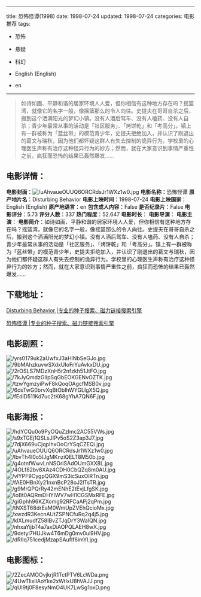 
---
title: 恐怖怪谭(1998)
date: 1998-07-24
updated: 1998-07-24
categories: 电影推荐
tags:
- 恐怖
- 悬疑
- 科幻

- English (English)
- en
---


> 如诗如画、平静和谐的居家环境人人爱，但你相信有这种地方存在吗？摇篮湾，就像它的名字一般，像摇篮那么的令人向往。史提夫在哥哥自杀之后，搬到这个洒满阳光的梦幻小镇。没有人酒后驾车、没有人嗑药、没有人自杀；青少年最常从事的活动是「社区服务」、「烤饼乾」和「考高分」。镇上有一群被称为「蓝丝带」的模范青少年，史提夫拒绝加入，并认识了刚退出的葛文与瑞秋，因为他们都怀疑这群人有失去控制的诡异行为。学校里的心理医生声称有治疗这种怪异行为的妙方；然而，就在大家意识到事情严重性之前，疯狂而恐怖的结果已轰然爆发……

## **电影详情**：

**电影封面**：<img src="https://image.tmdb.org/t/p/w200/uAhvaueOUUQ6ORCRdsJr1WXz1w0.jpg" alt="/uAhvaueOUUQ6ORCRdsJr1WXz1w0.jpg" title="/uAhvaueOUUQ6ORCRdsJr1WXz1w0.jpg">
**电影名称**：恐怖怪谭
**原产地片名**：Disturbing Behavior
**电影上映时间**：1998-07-24
**电影上映国家**：English (English)
**原产地语言**：en
**包含成人内容**：False
**是否纪录片**：False
**电影评分**：5.73
**评分人数**：337
**热门程度**：52.647
**电影时长**：
**电影导演**：
**电影主演**：
**电影简介**：如诗如画、平静和谐的居家环境人人爱，但你相信有这种地方存在吗？摇篮湾，就像它的名字一般，像摇篮那么的令人向往。史提夫在哥哥自杀之后，搬到这个洒满阳光的梦幻小镇。没有人酒后驾车、没有人嗑药、没有人自杀；青少年最常从事的活动是「社区服务」、「烤饼乾」和「考高分」。镇上有一群被称为「蓝丝带」的模范青少年，史提夫拒绝加入，并认识了刚退出的葛文与瑞秋，因为他们都怀疑这群人有失去控制的诡异行为。学校里的心理医生声称有治疗这种怪异行为的妙方；然而，就在大家意识到事情严重性之前，疯狂而恐怖的结果已轰然爆发……

## **下载地址**：
[Disturbing Behavior |专业的种子搜索、磁力链接搜索引擎](https://movie.amd794.com:2083/?search=Disturbing%20Behavior&ordering=&mode=match_phrase&page_size=10&page=1)

[恐怖怪谭 |专业的种子搜索、磁力链接搜索引擎](https://movie.amd794.com:2083/?search=%E6%81%90%E6%80%96%E6%80%AA%E8%B0%AD&ordering=&mode=match_phrase&page_size=10&page=1)
 

## **电影剧照**：
<img src="https://image.tmdb.org/t/p/original/yrs0179uk2aUwfxJ3aHlNbSeGJo.jpg" alt="/yrs0179uk2aUwfxJ3aHlNbSeGJo.jpg" title="/yrs0179uk2aUwfxJ3aHlNbSeGJo.jpg"><img src="https://image.tmdb.org/t/p/original/9bMAhzkuvwSXdxUIoFrYuAvkxDU.jpg" alt="/9bMAhzkuvwSXdxUIoFrYuAvkxDU.jpg" title="/9bMAhzkuvwSXdxUIoFrYuAvkxDU.jpg"><img src="https://image.tmdb.org/t/p/original/2rOSLS7MDzXnH5r2nfzkh51JtFO.jpg" alt="/2rOSLS7MDzXnH5r2nfzkh51JtFO.jpg" title="/2rOSLS7MDzXnH5r2nfzkh51JtFO.jpg"><img src="https://image.tmdb.org/t/p/original/7kJyQmdzGIIpSqGbEOKGENvOZTK.jpg" alt="/7kJyQmdzGIIpSqGbEOKGENvOZTK.jpg" title="/7kJyQmdzGIIpSqGbEOKGENvOZTK.jpg"><img src="https://image.tmdb.org/t/p/original/tzwYgmzyiPwF8kQoqOAgcfMSB0v.jpg" alt="/tzwYgmzyiPwF8kQoqOAgcfMSB0v.jpg" title="/tzwYgmzyiPwF8kQoqOAgcfMSB0v.jpg"><img src="https://image.tmdb.org/t/p/original/6dsTwG0brvXqBtObIhWYGLIgX5Q.jpg" alt="/6dsTwG0brvXqBtObIhWYGLIgX5Q.jpg" title="/6dsTwG0brvXqBtObIhWYGLIgX5Q.jpg"><img src="https://image.tmdb.org/t/p/original/fEdiD511Kd7uc2tK68gYhA7QN6F.jpg" alt="/fEdiD511Kd7uc2tK68gYhA7QN6F.jpg" title="/fEdiD511Kd7uc2tK68gYhA7QN6F.jpg">

## **电影海报**：
<img src="https://image.tmdb.org/t/p/original/hdYCQu0o9PyOQuZzlmc2AC55VWs.jpg" alt="/hdYCQu0o9PyOQuZzlmc2AC55VWs.jpg" title="/hdYCQu0o9PyOQuZzlmc2AC55VWs.jpg"><img src="https://image.tmdb.org/t/p/original/s9xTGEj1QSLsJIPv5oS2Z3ap3J7.jpg" alt="/s9xTGEj1QSLsJIPv5oS2Z3ap3J7.jpg" title="/s9xTGEj1QSLsJIPv5oS2Z3ap3J7.jpg"><img src="https://image.tmdb.org/t/p/original/7djX669uCjqpIhxOoCrYSqCZEQi.jpg" alt="/7djX669uCjqpIhxOoCrYSqCZEQi.jpg" title="/7djX669uCjqpIhxOoCrYSqCZEQi.jpg"><img src="https://image.tmdb.org/t/p/original/uAhvaueOUUQ6ORCRdsJr1WXz1w0.jpg" alt="/uAhvaueOUUQ6ORCRdsJr1WXz1w0.jpg" title="/uAhvaueOUUQ6ORCRdsJr1WXz1w0.jpg"><img src="https://image.tmdb.org/t/p/original/lbvTh4l0o5lJgMKnziQELT8M50b.jpg" alt="/lbvTh4l0o5lJgMKnziQELT8M50b.jpg" title="/lbvTh4l0o5lJgMKnziQELT8M50b.jpg"><img src="https://image.tmdb.org/t/p/original/g4otnfWwvLnNSOriSAdOUmGXX8L.jpg" alt="/g4otnfWwvLnNSOriSAdOUmGXX8L.jpg" title="/g4otnfWwvLnNSOriSAdOUmGXX8L.jpg"><img src="https://image.tmdb.org/t/p/original/4OLf82bv8XAz4CDH0CbQZq8m0AU.jpg" alt="/4OLf82bv8XAz4CDH0CbQZq8m0AU.jpg" title="/4OLf82bv8XAz4CDH0CbQZq8m0AU.jpg"><img src="https://image.tmdb.org/t/p/original/vlYPF9CygpQGX9mS3icSuxOlRTn.jpg" alt="/vlYPF9CygpQGX9mS3icSuxOlRTn.jpg" title="/vlYPF9CygpQGX9mS3icSuxOlRTn.jpg"><img src="https://image.tmdb.org/t/p/original/fAE0HBnXy21nxnBcP28oJ2lTsTR.jpg" alt="/fAE0HBnXy21nxnBcP28oJ2lTsTR.jpg" title="/fAE0HBnXy21nxnBcP28oJ2lTsTR.jpg"><img src="https://image.tmdb.org/t/p/original/g9MrQPQrRy42mENhE2tEvjLfgSK.jpg" alt="/g9MrQPQrRy42mENhE2tEvjLfgSK.jpg" title="/g9MrQPQrRy42mENhE2tEvjLfgSK.jpg"><img src="https://image.tmdb.org/t/p/original/ioBt0AQRmDHYIWV7wH1CGSMxRFE.jpg" alt="/ioBt0AQRmDHYIWV7wH1CGSMxRFE.jpg" title="/ioBt0AQRmDHYIWV7wH1CGSMxRFE.jpg"><img src="https://image.tmdb.org/t/p/original/giGphh96KZXomg92RFCaAPj2qPm.jpg" alt="/giGphh96KZXomg92RFCaAPj2qPm.jpg" title="/giGphh96KZXomg92RFCaAPj2qPm.jpg"><img src="https://image.tmdb.org/t/p/original/tNXST68drEaM0WmUpZVEhQcioMx.jpg" alt="/tNXST68drEaM0WmUpZVEhQcioMx.jpg" title="/tNXST68drEaM0WmUpZVEhQcioMx.jpg"><img src="https://image.tmdb.org/t/p/original/xwzdR3KecnAUtZSPNCfuRq2q4j5.jpg" alt="/xwzdR3KecnAUtZSPNCfuRq2q4j5.jpg" title="/xwzdR3KecnAUtZSPNCfuRq2q4j5.jpg"><img src="https://image.tmdb.org/t/p/original/klXLmudfZ58IBvZTJqDrY3WaIQN.jpg" alt="/klXLmudfZ58IBvZTJqDrY3WaIQN.jpg" title="/klXLmudfZ58IBvZTJqDrY3WaIQN.jpg"><img src="https://image.tmdb.org/t/p/original/nhxaYijbT4a7axDiAOPQLAEH8wX.jpg" alt="/nhxaYijbT4a7axDiAOPQLAEH8wX.jpg" title="/nhxaYijbT4a7axDiAOPQLAEH8wX.jpg"><img src="https://image.tmdb.org/t/p/original/9detyl7HUJkw4T6mDg0mv0ui9HV.jpg" alt="/9detyl7HUJkw4T6mDg0mv0ui9HV.jpg" title="/9detyl7HUJkw4T6mDg0mv0ui9HV.jpg"><img src="https://image.tmdb.org/t/p/original/dRIIq751cedjMzapSAufIf6imYI.jpg" alt="/dRIIq751cedjMzapSAufIf6imYI.jpg" title="/dRIIq751cedjMzapSAufIf6imYI.jpg">

## **电影图标**：
<img src="https://image.tmdb.org/t/p/original/2ZecAMOOvjkrjR1TctPTV6LcWDa.png" alt="/2ZecAMOOvjkrjR1TctPTV6LcWDa.png" title="/2ZecAMOOvjkrjR1TctPTV6LcWDa.png"><img src="https://image.tmdb.org/t/p/original/4UwTIixIiAoYke2xWtlxU8hVAJJ.png" alt="/4UwTIixIiAoYke2xWtlxU8hVAJJ.png" title="/4UwTIixIiAoYke2xWtlxU8hVAJJ.png"><img src="https://image.tmdb.org/t/p/original/qUl9tj0F8esyNmO4UK7LwSg1oxD.png" alt="/qUl9tj0F8esyNmO4UK7LwSg1oxD.png" title="/qUl9tj0F8esyNmO4UK7LwSg1oxD.png">
